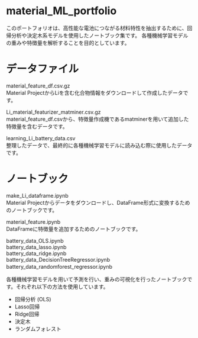 # material_ML_portfolio

このポートフォリオは、高性能な電池につながる材料特性を抽出するために、回帰分析や決定木系モデルを使用したノートブック集です。
各種機械学習モデルの重みや特徴量を解析することを目的としています。

# データファイル
material_feature_df.csv.gz  
Material ProjectからLiを含む化合物情報をダウンロードして作成したデータです。

Li_material_featurizer_matminer.csv.gz  
material_feature_df.csvから、特徴量作成機であるmatminerを用いて追加した特徴量を含むデータです。

learning_Li_battery_data.csv  
整理したデータで、最終的に各種機械学習モデルに読み込む際に使用したデータです。

# ノートブック
make_Li_dataframe.ipynb  
Material Projectからデータをダウンロードし、DataFrame形式に変換するためのノートブックです。

material_feature.ipynb  
DataFrameに特徴量を追加するためのノートブックです。

battery_data_OLS.ipynb  
battery_data_lasso.ipynb  
battery_data_ridge.ipynb  
battery_data_DecisionTreeRegressor.ipynb  
battery_data_randomforest_regressor.ipynb  　

各種機械学習モデルを用いて予測を行い、重みの可視化を行ったノートブックです。それぞれ以下の方法を使用しています。
- 回帰分析 (OLS)
- Lasso回帰
- Ridge回帰
- 決定木
- ランダムフォレスト
